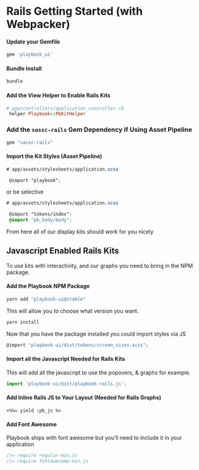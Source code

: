 # Rails Getting Started (with Webpacker)

#### Update your Gemfile
```sh
gem 'playbook_ui'
```

#### Bundle Install
```sh
bundle
```

#### Add the View Helper to Enable Rails Kits
```rb
# app/controllers/application_controller.rb
 helper Playbook::PbKitHelper
```

### Add the `sassc-rails` Gem Dependency if Using Asset Pipeline
```rb
gem "sassc-rails"
```

#### Import the Kit Styles (Asset Pipeline)
```scss
# app/assets/stylesheets/application.scss

 @import "playbook";
```

or be selective

```scss
# app/assets/stylesheets/application.scss

 @import "tokens/index";
 @import "pb_body/body";
```

From here all of our display kits should work for you nicely


## Javascript Enabled Rails Kits
To use kits with interactivity, and our graphs you need to bring in the NPM package.

#### Add the Playbook NPM Package
```sh
yarn add "playbook-ui@stable"
```

This will allow you to choose what version you want.

```sh
yarn install
```

Now that you have the package installed you could import styles via JS

```jsx
@import "playbook-ui/dist/tokens/screen_sizes.scss";
```


#### Import all the Javascript Needed for Rails Kits

This will add all the javascript to use the popovers, & graphs for example.

```js
import 'playbook-ui/dist/playbook-rails.js';
```

#### Add Inline Rails JS to Your Layout (Needed for Rails Graphs)

```erb
<%%= yield :pb_js %>
```

#### Add Font Awesome

Playbook ships with font awesome but you’ll need to include it in your application

```js
//= require regular-min.js
//= require fontawesome-min.js
```